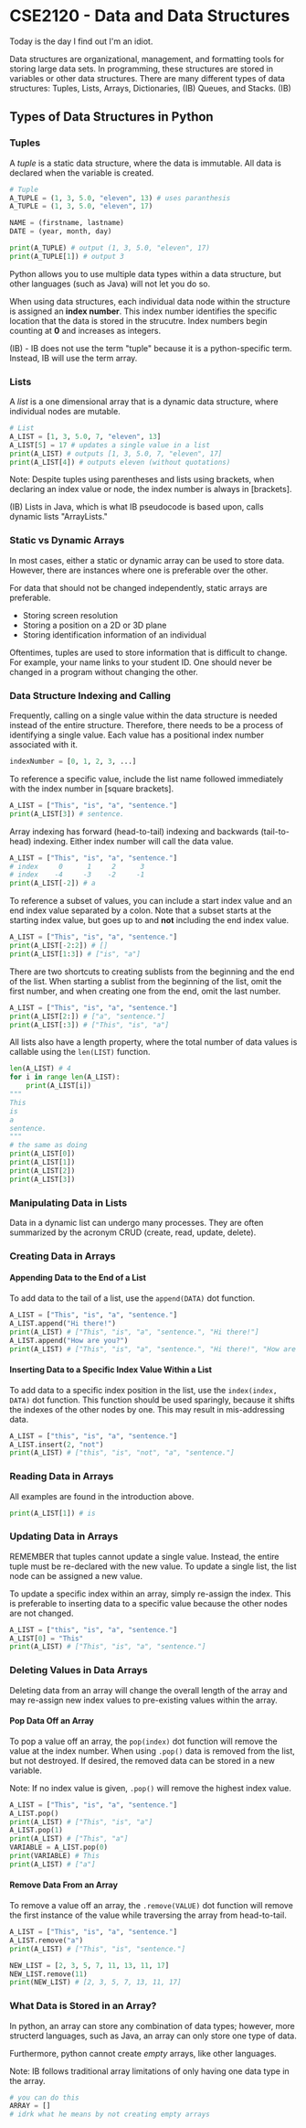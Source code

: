 # CSE2120 - Data and Data Structures

Today is the day I find out I'm an idiot. 

Data structures are organizational, management, and formatting tools for storing large data sets. In programming, these structures are stored in variables or other data structures. There are many different types of data structures: Tuples, Lists, Arrays, Dictionaries, (IB) Queues, and Stacks. (IB)

## Types of Data Structures in Python

### Tuples 

A *tuple* is a static data structure, where the data is immutable. All data is declared when the variable is created. 

```python
# Tuple 
A_TUPLE = (1, 3, 5.0, "eleven", 13) # uses paranthesis
A_TUPLE = (1, 3, 5.0, "eleven", 17)

NAME = (firstname, lastname)
DATE = (year, month, day)

print(A_TUPLE) # output (1, 3, 5.0, "eleven", 17)
print(A_TUPLE[1]) # output 3
```

Python allows you to use multiple data types within a data structure, but other languages (such as Java) will not let you do so. 

When using data structures, each individual data node within the structure is assigned an **index number**. This index number identifies the specific location that the data is stored in the strucutre. Index numbers begin counting at **0** and increases as integers. 

(IB) - IB does not use the term "tuple" because it is a python-specific term. Instead, IB will use the term array. 

### Lists

A *list* is a one dimensional array that is a dynamic data structure, where individual nodes are mutable. 

```python
# List 
A_LIST = [1, 3, 5.0, 7, "eleven", 13]
A_LIST[5] = 17 # updates a single value in a list 
print(A_LIST) # outputs [1, 3, 5.0, 7, "eleven", 17]
print(A_LIST[4]) # outputs eleven (without quotations) 
```

Note: Despite tuples using parentheses and lists using brackets, when declaring an index value or node, the index number is always in [brackets]. 

(IB) Lists in Java, which is what IB pseudocode is based upon, calls dynamic lists "ArrayLists."  

### Static vs Dynamic Arrays 

In most cases, either a static or dynamic array can be used to store data. However, there are instances where one is preferable over the other. 

For data that should not be changed independently, static arrays are preferable. 

- Storing screen resolution 
- Storing a position on a 2D or 3D plane 
- Storing identification information of an individual 

Oftentimes, tuples are used to store information that is difficult to change. For example, your name links to your student ID. One should never be changed in a program without changing the other. 

### Data Structure Indexing and Calling

Frequently, calling on a single value within the data structure is needed instead of the entire structure. Therefore, there needs to be a process of identifying a single value. Each value has a positional index number associated with it. 

```python 
indexNumber = [0, 1, 2, 3, ...]
```

To reference a specific value, include the list name followed immediately with the index number in [square brackets]. 

```python 
A_LIST = ["This", "is", "a", "sentence."]
print(A_LIST[3]) # sentence. 
```

Array indexing has forward (head-to-tail) indexing and backwards (tail-to-head) indexing. Either index number will call the data value. 

```python 
A_LIST = ["This", "is", "a", "sentence."]
# index     0      1     2      3 
# index    -4     -3    -2     -1
print(A_LIST[-2]) # a
```

To reference a subset of values, you can include a start index value and an end index value separated by a colon. Note that a subset starts at the starting index value, but goes up to and **not** including the end index value. 

```python
A_LIST = ["This", "is", "a", "sentence."]
print(A_LIST[-2:2]) # []
print(A_LIST[1:3]) # ["is", "a"]
```

There are two shortcuts to creating sublists from the beginning and the end of the list. When starting a sublist from the beginning of the list, omit the first number, and when creating one from the end, omit the last number. 

```python
A_LIST = ["This", "is", "a", "sentence."]
print(A_LIST[2:]) # ["a", "sentence."]
print(A_LIST[:3]) # ["This", "is", "a"]
```

All lists also have a length property, where the total number of data values is callable using the `len(LIST)` function. 

```python
len(A_LIST) # 4 
for i in range len(A_LIST):
    print(A_LIST[i])
"""
This
is
a
sentence. 
"""
# the same as doing 
print(A_LIST[0])
print(A_LIST[1])
print(A_LIST[2])
print(A_LIST[3])
```

### Manipulating Data in Lists

Data in a dynamic list can undergo many processes. They are often summarized by the acronym CRUD (create, read, update, delete). 

### Creating Data in Arrays

#### Appending Data to the End of a List 

To add data to the tail of a list, use the `append(DATA)` dot function. 

```python
A_LIST = ["This", "is", "a", "sentence."]
A_LIST.append("Hi there!")
print(A_LIST) # ["This", "is", "a", "sentence.", "Hi there!"]
A_LIST.append("How are you?")
print(A_LIST) # ["This", "is", "a", "sentence.", "Hi there!", "How are you?"]
```

#### Inserting Data to a Specific Index Value Within a List 

To add data to a specific index position in the list, use the `index(index, DATA)` dot function. This function should be used sparingly, because it shifts the indexes of the other nodes by one. This may result in mis-addressing data. 

```python
A_LIST = ["this", "is", "a", "sentence."]
A_LIST.insert(2, "not") 
print(A_LIST) # ["this", "is", "not", "a", "sentence."]
```

### Reading Data in Arrays 

All examples are found in the introduction above. 

```python
print(A_LIST[1]) # is
```

### Updating Data in Arrays

REMEMBER that tuples cannot update a single value. Instead, the entire tuple must be re-declared with the new value. To update a single list, the list node can be assigned a new value. 

To update a specific index within an array, simply re-assign the index. This is preferable to inserting data to a specific value because the other nodes are not changed. 

```python 
A_LIST = ["this", "is", "a", "sentence."]
A_LIST[0] = "This"
print(A_LIST) # ["This", "is", "a", "sentence."]
```

### Deleting Values in Data Arrays 

Deleting data from an array will change the overall length of the array and may re-assign new index values to pre-existing values within the array. 

#### Pop Data Off an Array 

To pop a value off an array, the `pop(index)` dot function will remove the value at the index number. When using `.pop()` data is removed from the list, but not destroyed. If desired, the removed data can be stored in a new variable. 

Note: If no index value is given, `.pop()` will remove the highest index value. 

```python
A_LIST = ["This", "is", "a", "sentence."]
A_LIST.pop()
print(A_LIST) # ["This", "is", "a"]
A_LIST.pop(1)
print(A_LIST) # ["This", "a"]
VARIABLE = A_LIST.pop(0)
print(VARIABLE) # This
print(A_LIST) # ["a"]
```

#### Remove Data From an Array

To remove a value off an array, the `.remove(VALUE)` dot function will remove the first instance of the value while traversing the array from head-to-tail. 

```python
A_LIST = ["This", "is", "a", "sentence."]
A_LIST.remove("a")
print(A_LIST) # ["This", "is", "sentence."]

NEW_LIST = [2, 3, 5, 7, 11, 13, 11, 17]
NEW_LIST.remove(11)
print(NEW_LIST) # [2, 3, 5, 7, 13, 11, 17]
```

### What Data is Stored in an Array? 

In python, an array can store any combination of data types; however, more structerd languages, such as Java, an array can only store one type of data. 

Furthermore, python cannot create *empty* arrays, like other languages. 

Note: IB follows traditional array limitations of only having one data type in the array. 

```python
# you can do this
ARRAY = []
# idrk what he means by not creating empty arrays 
```